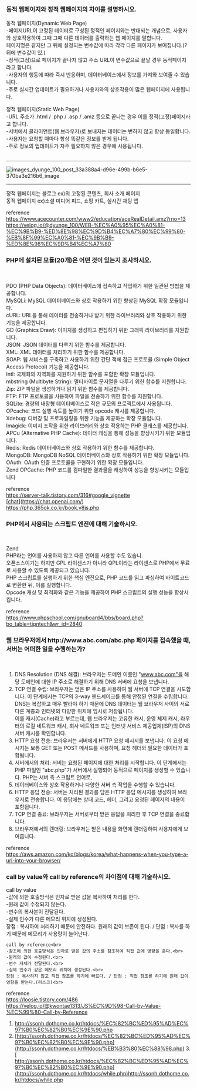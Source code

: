 <h3>동적 웹페이지와 정적 웹페이지의 차이를 설명하시오.</h3>

동적 웹페이지(Dynamic Web Page)<br>
-페이지URL이 고정된 데이터로 구성된 정적인 페이지와는 반대되는 개념으로, 사용자와 상호작용하여 그때 그때 다른 데이터를 출력하는 웹 페이지를 말합니다.<br>
페이지명은 같지만 그 뒤에 설정되는 변수값에 따라 각각 다른 페이지가 보여집니다.(? 뒤에 변수값이 있.)<br>
-정적(고정)으로 페이지가 끝나지 않고 주소 URL이 변수값으로 끝날 경우 동적페이지라고 합니다. <br>
-사용자의 행동에 따라 즉시 반응하며, 데이터베이스에서 정보를 가져와 보여줄 수 있습니다.<br>
-주로 실시간 업데이트가 필요하거나 사용자와의 상호작용이 많은 웹페이지에 사용됩니다.<br>

정적 웹페이지(Static Web Page)<br>
-URL 주소가 .html / .php / .asp / .amz 등으로 끝나는 경우 이를 정적(고정)페이지라고 합니다.<br>
-서버에서 클라이언트(웹 브라우저)로 보내지는 데이터는 변하지 않고 항상 동일합니다.<br>
-사용자는 요청할 때마다 항상 똑같은 정보를 받게 됩니다.<br>
-주로 정보의 업데이트가 자주 필요하지 않은 경우에 사용됩니다.<br>
<br><hr>
![images_dyunge_100_post_33a388a4-d96e-499b-b6e5-370ba3e216b6_image](https://github.com/Sossoh/WebP23/assets/128332587/dcc8b3d3-dbe2-4d64-8581-a4ae88161ea3)
<br><hr>
정적 웹페이지는 블로그 ex)의 고정된 콘텐츠, 회사 소개 페이지<br>
동적 웹페이지 ex)소셜 미디어 피드, 쇼핑 카트, 실시간 채팅 앱<br>

reference<br>
https://www.acecounter.com/www2/education/aceRealDetail.amz?rno=13<br>
https://velog.io/@dyunge_100/WEB-%EC%A0%95%EC%A0%81-%EC%9B%B9-%ED%8E%98%EC%9D%B4%EC%A7%80%EC%99%80-%EB%8F%99%EC%A0%81-%EC%9B%B9-%ED%8E%98%EC%9D%B4%EC%A7%80

<h3>PHP에 설치된 모듈(20개)은 어떤 것이 있는지 조사하시오.</h3><br>

PDO (PHP Data Objects): 데이터베이스에 접속하고 작업하기 위한 일관된 방법을 제공합니다.<br>
MySQLi: MySQL 데이터베이스와 상호 작용하기 위한 향상된 MySQL 확장 모듈입니다.<br>
cURL: URL을 통해 데이터를 전송하거나 받기 위한 라이브러리와 상호 작용하기 위한 기능을 제공합니다.<br>
GD (Graphics Draw): 이미지를 생성하고 편집하기 위한 그래픽 라이브러리를 지원합니다.<br>
JSON: JSON 데이터를 다루기 위한 함수를 제공합니다.<br>
XML: XML 데이터를 처리하기 위한 함수를 제공합니다.<br>
SOAP: 웹 서비스를 구축하고 사용하기 위한 간단 객체 접근 프로토콜 (Simple Object Access Protocol) 기능을 제공합니다.<br>
Intl: 국제화와 지역화를 지원하기 위한 함수를 포함한 확장 모듈입니다.<br>
mbstring (Multibyte String): 멀티바이트 문자열을 다루기 위한 함수를 지원합니다.<br>
Zip: ZIP 파일을 생성하거나 읽기 위한 함수를 제공합니다.<br>
FTP: FTP 프로토콜을 사용하여 파일을 전송하기 위한 함수를 지원합니다.<br>
SQLite: 경량의 내장형 데이터베이스로 작은 규모의 프로젝트에서 사용됩니다.<br>
OPcache: 코드 실행 속도를 높이기 위한 opcode 캐시를 제공합니다.<br>
Xdebug: 디버깅 및 프로파일링을 위한 기능을 제공하는 확장 모듈입니다.<br>
Imagick: 이미지 조작을 위한 라이브러리와 상호 작용하는 PHP 클래스를 제공합니다.<br>
APCu (Alternative PHP Cache): 데이터 캐싱을 통해 성능을 향상시키기 위한 모듈입니다.<br>
Redis: Redis 데이터베이스와 상호 작용하기 위한 함수를 제공합니다.<br>
MongoDB: MongoDB NoSQL 데이터베이스와 상호 작용하기 위한 확장 모듈입니다.<br>
OAuth: OAuth 인증 프로토콜을 구현하기 위한 확장 모듈입니다.<br>
Zend OPCache: PHP 코드를 컴파일한 결과물을 캐싱하여 성능을 향상시키는 모듈입니다<br>

reference<br>
https://server-talk.tistory.com/316#google_vignette<br>
[[chat](https://chat.openai.com/)](https://chat.openai.com/)<br>
https://php.365ok.co.kr/book.v8js.php<br>

<h3>PHP에서 사용되는 스크립트 엔진에 대해 기술하시오.</h3><br>

Zend<br>
PHP라는 언어를 사용하지 않고 다른 언어를 사용할 수도 있습니.<br>
오픈소스이기는 하지만 GPL 라이센스가 아니라 QPL이라는 라이센스로 PHP에서 무료로 사용할 수 있도록 제공되고 있습니다.<br>
PHP 스크립트를 실행하기 위한 핵심 엔진으로, PHP 코드를 읽고 파싱하여 바이트코드로 변환한 뒤, 이를 실행합니다.<br>
Opcode 캐싱 및 최적화와 같은 기능을 제공하여 PHP 스크립트의 실행 성능을 향상시킵니다.<br>

reference<br>
https://www.phpschool.com/gnuboard4/bbs/board.php?bo_table=tipntech&wr_id=2840<br>

<h3>웹 브라우저에서 http://www.abc.com/abc.php 페이지를 접속했을 때, 서버는 어떠한 일을 수행하는가?</h3><br>

1. DNS Resolution (DNS 해결): 브라우저는 도메인 이름인 "www.abc.com"을 해당 도메인에 대한 IP 주소로 해결하기 위해 DNS 서버에 요청을 보냅니다.<br>
2. TCP 연결 수립: 브라우저는 얻은 IP 주소를 사용하여 웹 서버에 TCP 연결을 시도합니다. 이 단계에서는 TCP의 3-way 핸드셰이크를 통해 안정된 연결을 수립합니다.<br>
DNS는 복잡하고 매우 빨라야 하기 때문에 DNS 데이터는 웹 브라우저 사이의 서로 다른 계층과 인터넷의 다양한 위치에 임시로 저장됩니다. <br>
이를 캐시(Cache)라고 부르는데, 웹 브라우저는 고유한 캐시, 운영 체제 캐시, 라우터의 로컬 네트워크 캐시, 회사 네트워크 또는 인터넷 서비스 제공업체(ISP)의 DNS 서버 캐시를 확인합니다.<br>
3. HTTP 요청 전송: 브라우저는 서버에게 HTTP 요청 메시지를 보냅니다. 이 요청 메시지는 보통 GET 또는 POST 메서드를 사용하며, 요청 헤더와 필요한 데이터가 포함됩니다.<br>
4. 서버에서의 처리: 서버는 요청된 페이지에 대한 처리를 시작합니다. 이 단계에서는 PHP 파일인 "abc.php"가 서버에서 실행되어 동적으로 페이지를 생성할 수 있습니다. PHP는 서버 측 스크립트 언어로, <br>
5. 데이터베이스와 상호 작용하거나 다양한 서버 측 작업을 수행할 수 있습니다.<br>
6. HTTP 응답 전송: 서버는 처리된 결과를 담은 HTTP 응답 메시지를 생성하여 브라우저로 전송합니다. 이 응답에는 상태 코드, 헤더, 그리고 요청된 페이지의 내용이 포함됩니다.<br>
7. TCP 연결 종료: 브라우저는 서버로부터 받은 응답을 처리한 후 TCP 연결을 종료합니다.<br>
8. 브라우저에서의 렌더링: 브라우저는 받은 내용을 화면에 렌더링하여 사용자에게 보여줍니다.<br>
   
reference<br>
https://aws.amazon.com/ko/blogs/korea/what-happens-when-you-type-a-url-into-your-browser/<br>

<h3>call by value와 call by reference의 차이점에 대해 기술하시오.</h3>

  call by value<br>
    -값에 의한 호출방식은 인자로 받은 값을 복사하여 처리를 한다.<br>
    -원래 값이 수정되지 않는다.<br>
    -변수의 복사본이 전달된다.<br>
    -실제 인수가 다른 메모리 위치에 생성된다.<br>
    장점 : 복사하여 처리하기 때문에 안전하다. 원래의 값이 보존이 된다. / 단점 : 복사를 하기 때문에 메모리가 사용량이 늘어난다.<br>

    call by reference<br>
    -참조에 의한 호출방식은 인자로 받은 값의 주소를 참조하여 직접 값에 영향을 준다.<br>
    -원래의 값이 수정된다.<br>
    -변수 자체가 전달된다.<br>
    -실제 인수가 같은 메모리 위치에 생성된다.<br>
    장점 : 복사하지 않고 직접 참조를 하기에 빠르다. / 단점 : 직접 참조를 하기에 원래 값이 영향을 받는다.(리스크)<br>
    
reference<br>
https://loosie.tistory.com/486<br>
https://velog.io/@kwontae1313/JS%EC%9D%98-Call-by-Value-%EC%99%80-Call-by-Reference<br>



1. http://ssonh.dothome.co.kr/htdocs/%EC%82%BC%ED%95%AD%EC%97%B0%EC%82%B0%EC%9E%90.php
2. [http://ssonh.dothome.co.kr/htdocs/%EC%82%BC%ED%95%AD%EC%97%B0%EC%82%B0%EC%9E%90.php](http://ssonh.dothome.co.kr/htdocs/%EB%B3%80%EC%88%98.php)
3.[ http://ssonh.dothome.co.kr/htdocs/%EC%82%BC%ED%95%AD%EC%97%B0%EC%82%B0%EC%9E%90.php](http://ssonh.dothome.co.kr/htdocs/while.php)http://ssonh.dothome.co.kr/htdocs/while.php
